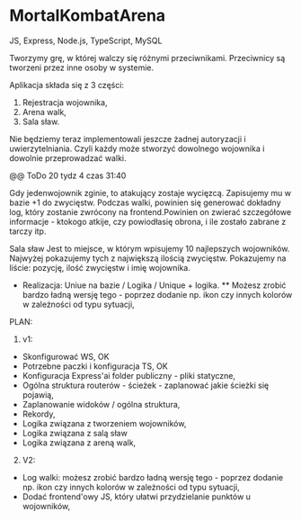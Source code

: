 # MortalKombatArena
 
JS, Express, Node.js, TypeScript, MySQL

Tworzymy grę, w której walczy się różnymi przeciwnikami.
Przeciwnicy są tworzeni przez inne osoby w systemie.

Aplikacja składa się z 3 części:
1. Rejestracja wojownika,
2. Arena walk,
3. Sala sław.

Nie będziemy teraz implementowali jeszcze żadnej autoryzacji i uwierzytelniania. Czyli każdy może stworzyć dowolnego wojownika i dowolnie przeprowadzać walki.

@@ ToDo 20 tydz 4 czas 31:40


Gdy jedenwojownik zginie, to atakujący zostaje wycięzcą. Zapisujemy mu w bazie +1 do zwycięstw.
Podczas walki, powinien się generować dokładny log, który zostanie zwrócony na frontend.Powinien on zwierać szczegółowe informacje - ktokogo atkije, czy powiodłasię obrona, i ile zostało zabrane z tarczy itp.

Sala sław
Jest to miejsce, w którym wpisujemy 10 najlepszych wojowników. Najwyżej pokazujemy tych z największą ilością zwycięstw. Pokazujemy na liście: pozycję, ilość zwycięstw i imię wojownika.

* Realizacja: Uniue na bazie / Logika / Unique + logika.
** Możesz zrobić bardzo ładną wersję tego - poprzez dodanie np. ikon czy innych kolorów w zależności od typu sytuacji,

PLAN:
1. v1:
- Skonfigurować WS, OK
- Potrzebne paczki i konfiguracja TS, OK
- Konfiguracja Express'ai folder publiczny - pliki statyczne,
- Ogólna struktura routerów - ścieżek - zaplanować jakie ścieżki się pojawią,
- Zaplanowanie widoków / ogólna struktura,
- Rekordy,
- Logika związana z tworzeniem wojowników,
- Logika związana z salą sław
- Logika związana z areną walk,
    
2. V2:
- Log walki: możesz zrobić bardzo ładną wersję tego - poprzez dodanie np. ikon czy innych kolorów w zależności od typu sytuacji,
-  Dodać frontend'owy JS, który ułatwi przydzielanie punktów u wojowników,